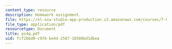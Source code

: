 ```yaml
---
content_type: resource
description: Homework assignment.
file: https://ol-ocw-studio-app-production.s3.amazonaws.com/courses/7-012-introduction-to-biology-fall-2004/fcf2bbd0c976be4d258718508bd1dbea_ps4q.pdf
file_type: application/pdf
resourcetype: Document
title: ps4q.pdf
uid: fcf2bbd0-c976-be4d-2587-18508bd1dbea
---
```

